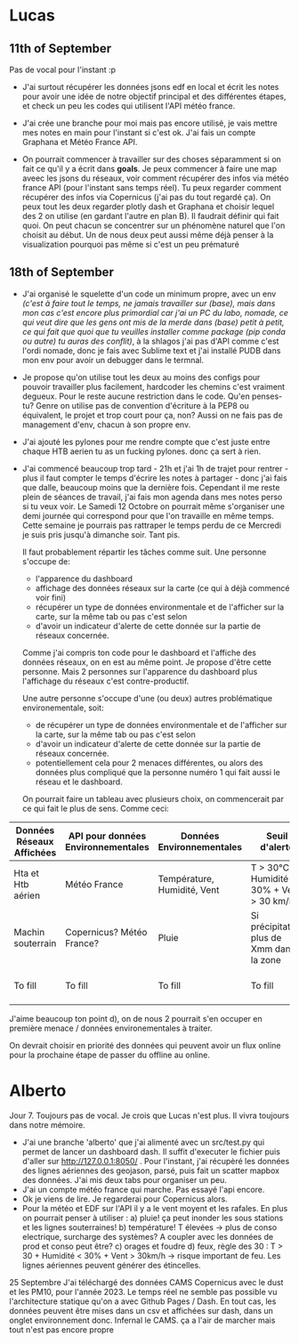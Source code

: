 # Lucas

## 11th of September

Pas de vocal pour l'instant :p

- J'ai surtout récupérer les données jsons edf en local et écrit les notes pour avoir une idée de notre objectif principal et des différentes étapes, et check un peu les codes qui utilisent l'API météo france.

- J'ai crée une branche pour moi mais pas encore utilisé, je vais mettre mes notes en main pour l'instant si c'est ok. J'ai fais un compte Graphana et Météo France API.

- On pourrait commencer à travailler sur des choses séparamment si on fait ce qu'il y a écrit dans **goals**.
   Je peux commencer à faire une map aveec les jsons du réseaux, voir comment récupérer des infos via météo france API (pour l'instant sans temps réel). Tu peux regarder comment récupérer des infos via Copernicus (j'ai pas du tout regardé ça). 
  On peux tout les deux regarder plotly dash et Graphana et choisir lequel des 2 on utilise (en gardant l'autre en plan B). 
  Il faudrait définir qui fait quoi. On peut chacun se concentrer sur un phénomène naturel que l'on choisit au début. Un de nous deux peut aussi même déjà penser à la visualization pourquoi pas même si c'est un peu prématuré 

## 18th of September
- J'ai organisé le squelette d'un code un minimum propre, avec un env _(c'est à faire tout le temps, ne jamais travailler sur (base), mais dans mon cas c'est encore plus primordial car j'ai un PC du labo, nomade, ce qui veut dire que les gens ont mis de la merde dans (base) petit à petit, ce qui fait que quoi que tu veuilles installer comme package (pip conda ou autre) tu auras des conflit)_, à la shlagos j'ai pas d'API comme c'est l'ordi nomade, donc je fais avec Sublime text et j'ai installé PUDB dans mon env pour avoir un debugger dans le termnal. 

- Je propose qu'on utilise tout les deux au moins des configs pour pouvoir travailler plus facilement, hardcoder les chemins c'est vraiment degueux. Pour le reste aucune restriction dans le code. Qu'en penses-tu? Genre on utilise pas de convention d'écriture à la PEP8 ou équivalent, le projet et trop court pour ça, non? Aussi on ne fais pas de management d'env, chacun à son propre env. 

- J'ai ajouté les pylones pour me rendre compte que c'est juste entre chaque HTB aerien tu as un fucking pylones. donc ça sert à rien.

- J'ai commencé beaucoup trop tard - 21h et j'ai 1h de trajet pour rentrer - plus il faut compter le temps d'écrire les notes à partager - donc j'ai fais que dalle, beaucoup moins  que la dernière fois. Cependant il me reste plein de séances de travail, j'ai fais mon agenda dans mes notes perso si tu veux voir. Le Samedi 12 Octobre on pourrait même s'organiser une demi journée qui correspond pour que l'on travaille en même temps. Cette semaine je pourrais pas rattraper le temps perdu de ce Mercredi je suis pris jusqu'à dimanche soir. Tant pis.

  Il  faut probablement répartir les tâches comme suit. Une personne s'occupe de:

  - l'apparence du dashboard 
  - affichage des données réseaux sur la carte (ce qui à déjà commencé voir fini)
  - récupérer un type de données environmentale et de l'afficher sur la carte, sur la même tab ou pas c'est selon
  -  d'avoir un indicateur d'alerte de cette donnée sur la partie de réseaux concernée.  

  Comme j'ai compris ton code pour le dashboard et l'affiche des données réseaux, on en est au même point. Je propose d'être cette personne. Mais 2 personnes sur l'apparence du dashboard plus l'affichage du réseaux c'est contre-productif. 

  Une autre personne s'occupe d'une (ou deux) autres problématique environementale, soit:

  - de récupérer un type de données environmentale et de l'afficher sur la carte, sur la même tab ou pas c'est selon
  - d'avoir un indicateur d'alerte de cette donnée sur la partie de réseaux concernée.
  - potentiellement cela pour 2 menaces différentes, ou alors des données plus compliqué que la personne numéro 1 qui fait aussi le réseau et le dashboard.

  On pourrait faire un tableau avec plusieurs choix, on commencerait par ce qui fait le plus de sens. Comme ceci:
  
  

| Données Réseaux Affichées | API pour données Environnementales | Données Environnementales       | Seuil d'alerte                                          | Autres         |
|---------------------------|-----------------------------------|---------------------------------|--------------------------------------------------------|----------------|
| Hta et Htb aérien          | Météo France                      | Température, Humidité, Vent      | T > 30°C + Humidité < 30% + Vent > 30 km/h              | ------------   |
| Machin souterrain          | Copernicus? Météo France?         | Pluie                           | Si précipitation plus de Xmm dans la zone               | ------------   |
| To fill         | To fill       | To fill                          | To fill   | ------------   |



  J'aime beaucoup ton point d), on de nous 2 pourrait s'en occuper en première menace / données environementales à traiter.

On devrait choisir en priorité des données qui peuvent avoir un flux online pour la prochaine étape de passer du  offline au online. 

# Alberto

Jour 7. Toujours pas de vocal. Je crois que Lucas n'est plus. Il vivra toujours dans notre mémoire.

- J'ai une branche 'alberto' que j'ai alimenté avec un src/test.py qui permet de lancer un dashboard dash. Il suffit d'executer le fichier puis d'aller sur http://127.0.0.1:8050/ . Pour l'instant, j'ai récupèré les données des lignes aériennes des geojason, parsé, puis fait un scatter mapbox des données. J'ai mis deux tabs pour organiser un peu.
- J'ai un compte météo france qui marche. Pas essayé l'api encore.
- Ok je viens de lire. Je regarderai pour Copernicus alors.
- Pour la météo et EDF sur l'API il y a le vent moyent et les rafales. En plus on pourrait penser à utiliser :
a) pluie! ça peut inonder les sous stations et les lignes souterraines!
b) température! T élevées -> plus de conso electrique, surcharge des systèmes? A coupler avec les données de prod et conso peut être?
c) orages et foudre
d) feux, règle des 30 : T > 30 + Humidité < 30% + Vent > 30km/h -> risque important de feu. Les lignes aériennes peuvent générer des étincelles.

25 Septembre
J'ai téléchargé des données CAMS Copernicus avec le dust et les PM10, pour l'année 2023.
Le temps réel ne semble pas possible vu l'architecture statique qu'on a avec Github Pages / Dash.
En tout cas, les données peuvent être mises dans un csv et affichées sur dash, dans un onglet environnement donc.
Infernal le CAMS. ça a l'air de marcher mais tout n'est pas encore propre
